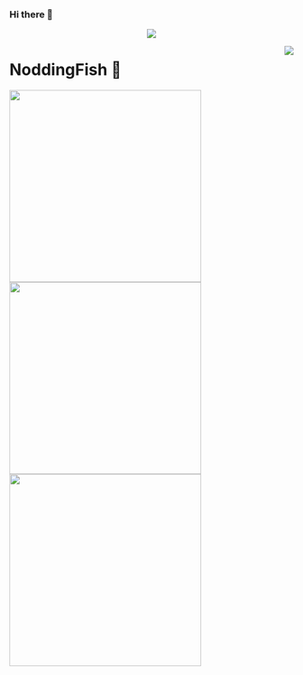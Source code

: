 ### Hi there 👋

<a href="https://github.com/NoddingFish">

  <p align="center">
    <img src="https://github-profile-trophy.vercel.app/?username=NoddingFish&column=7&theme=onedark"/>
  </p>

</a>

<a href="#">
  <img align="right" src="https://metrics.lecoq.io/NoddingFish?template=terminal" />
</a>

# NoddingFish 🌝

<img width="340px" src="https://github-readme-stats.vercel.app/api?username=NoddingFish&theme=vue-dark&count_private=true&show_icons=true">
<img width="340px" src="https://github-readme-stats.vercel.app/api/top-langs/?username=NoddingFish&theme=vue-dark&layout=compact">
<img width="340px" src="https://github-readme-stats.vercel.app/api/pin/?username=NoddingFish&repo=docsify-technical-note&theme=dark">

<!--
**NoddingFish/NoddingFish** is a ✨ _special_ ✨ repository because its `README.md` (this file) appears on your GitHub profile.

Here are some ideas to get you started:

- 🔭 I’m currently working on ...
- 🌱 I’m currently learning ...
- 👯 I’m looking to collaborate on ...
- 🤔 I’m looking for help with ...
- 💬 Ask me about ...
- 📫 How to reach me: ...
- 😄 Pronouns: ...
- ⚡ Fun fact: ...
-->
